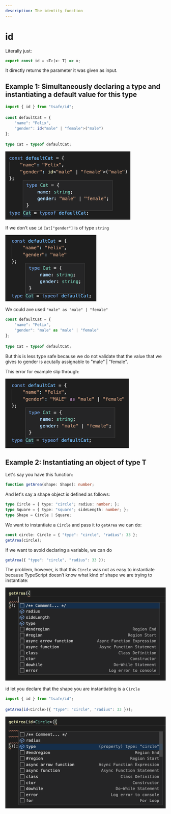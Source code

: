 ```yaml
---
description: The identity function
---
```


# id

Literally just:

```typescript
export const id = <T>(x: T) => x;
```

It directly returns the parameter it was given as input.

## Example 1: Simultaneously declaring a type and instantiating a default value for this type

```typescript
import { id } from "tsafe/id";

const defaultCat = {
    "name": "Felix",
    "gender": id<"male" | "female">("male")
};

type Cat = typeof defaultCat;
```

![Cat\[&quot;gender&quot;\] is &quot;male&quot; \| &quot;female&quot;](.gitbook/assets/image%20%283%29.png)

If we don't use `id` `Cat["gender"]` is of type `string`

![Cat\[&quot;gender&quot;\] is string](.gitbook/assets/image%20%284%29.png)

We could ave used `"male" as "male" | "female"`

```typescript
const defaultCat = {
    "name": "Felix",
    "gender": "male" as "male" | "female"
};

type Cat = typeof defaultCat;
```

But this is less type safe because we do not validate that the value that we gives to gender is acutally assignable to "male" \| "female".

This error for example slip through:

![&quot;MALE&quot; is all caps, which should be a typing error](.gitbook/assets/image%20%285%29.png)

## Example 2: Instantiating an object of type T

Let's say you have this function:

```typescript
function getArea(shape: Shape): number;
```

And let's say a shape object is defined as follows:

```typescript
type Circle = { type: "circle"; radius: number; };
type Square = { type: "square"; sideLength: number; };
type Shape = Circle | Square;
```

We want to instantiate a `Circle` and pass it to `getArea` we can do:

```typescript
const circle: Circle = { "type": "circle", "radius": 33 };
getArea(circle);
```

If we want to avoid declaring a variable, we can do

```typescript
getArea({ "type": "circle", "radius": 33 });
```

The problem, however, is that this `Circle` was not as easy to instantiate because TypeScript doesn’t know what kind of shape we are trying to instantiate:

![Every possible properties are listed](.gitbook/assets/image%20%281%29.png)

id let you declare that the shape you are instantiating is a `Circle`

```typescript
import { id } from "tsafe/id";

getArea(id<Circle>({ "type": "circle", "radius": 33 }));
```

![TypeScript knows we are instantiating a Circle](.gitbook/assets/image%20%282%29.png)


